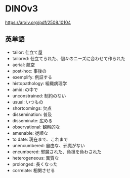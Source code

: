 # DINOv3

https://arxiv.org/pdf/2508.10104

## 英単語
- tailor: 仕立て屋
- tailored: 仕立てられた、個々のニーズに合わせて作られた
- aerial: 航空
- post-hoc: 事後の
- exemplify: 例証する
- histopathology: 組織病理学
- amid: の中で
- unconstrained: 制約のない
- usual: いつもの
- shortcomings: 欠点
- dissemination: 普及
- disseminate: 広める
- observational: 観察的な
- amenable: 従順な
- to date: 現在まで、これまで
- unencumbered: 自由な、邪魔がない
- encumbered: 邪魔された、負担を負わされた
- heterogeneous: 異質な
- prolonged: 長くなった
- correlate: 相関させる